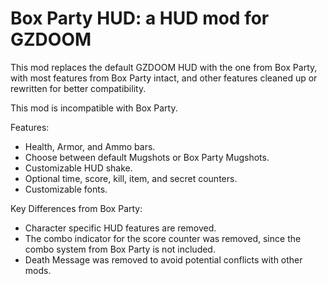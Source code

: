 # Box Party HUD: a HUD mod for GZDOOM

This mod replaces the default GZDOOM HUD with the one from Box Party, with most features from Box Party intact, and other features cleaned up or rewritten for better compatibility.

This mod is incompatible with Box Party.

Features:
- Health, Armor, and Ammo bars.
- Choose between default Mugshots or Box Party Mugshots.
- Customizable HUD shake.
- Optional time, score, kill, item, and secret counters.
- Customizable fonts.

Key Differences from Box Party:
- Character specific HUD features are removed.
- The combo indicator for the score counter was removed, since the combo system from Box Party is not included.
- Death Message was removed to avoid potential conflicts with other mods.
